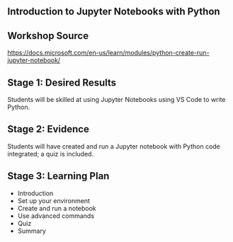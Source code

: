 
## Introduction to Jupyter Notebooks with Python

## Workshop Source 

https://docs.microsoft.com/en-us/learn/modules/python-create-run-jupyter-notebook/

## Stage 1: Desired Results 

Students will be skilled at using Jupyter Notebooks using VS Code to write Python.

## Stage 2: Evidence

Students will have created and run a Jupyter notebook with Python code integrated; a quiz is included.

## Stage 3: Learning Plan

- Introduction
- Set up your environment
- Create and run a notebook
- Use advanced commands
- Quiz
- Summary

